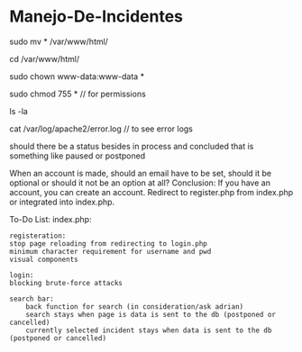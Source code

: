# Manejo-De-Incidentes
sudo mv * /var/www/html/

cd /var/www/html/

sudo chown www-data:www-data *

sudo chmod 755 *    // for permissions

ls -la

cat /var/log/apache2/error.log      // to see error logs

should there be a status besides in process and concluded that is something like paused or postponed

When an account is made, should an email have to be set, should it be optional or should it not be an option at all? Conclusion: If you have an account, you can create an account. Redirect to register.php from index.php or integrated into index.php.

To-Do List:
    index.php:


    registeration:
    stop page reloading from redirecting to login.php
    minimum character requirement for username and pwd
    visual components

    login:
    blocking brute-force attacks

    search bar:
        back function for search (in consideration/ask adrian)
        search stays when page is data is sent to the db (postponed or cancelled)
        currently selected incident stays when data is sent to the db (postponed or cancelled)
